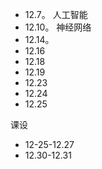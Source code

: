 - 12.7。            人工智能
- 12.10。          神经网络
- 12.14。           
- 12.16
- 12.18
- 12.19
- 12.23
- 12.24
- 12.25

课设

- 12-25-12.27
- 12.30-12.31 